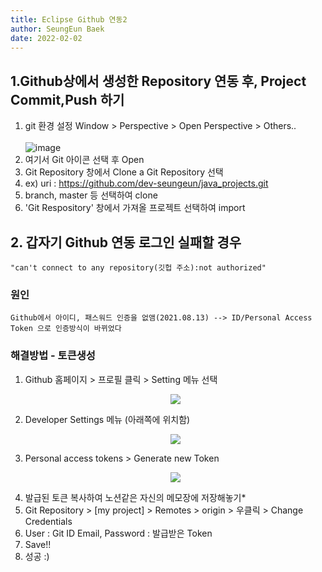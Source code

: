 ```yaml
---
title: Eclipse Github 연동2
author: SeungEun Baek
date: 2022-02-02
---
```


## 1.Github상에서 생성한 Repository 연동 후, Project Commit,Push 하기
1. git 환경 설정
    Window > Perspective > Open Perspective > Others..    <br><br>
   ![image](https://user-images.githubusercontent.com/80504390/152358573-0dbc6f50-56db-4258-8158-c09aff0758b2.png)
2. 여기서 Git 아이콘 선택 후 Open
3. Git Repository 창에서 Clone a Git Repository 선택
4. ex) uri : https://github.com/dev-seungeun/java_projects.git
5. branch, master 등 선택하여 clone
6. 'Git Respository' 창에서 가져올 프로젝트 선택하여 import

## 2. 갑자기 Github 연동 로그인 실패할 경우
    "can't connect to any repository(깃헙 주소):not authorized"

### 원인
```
Github에서 아이디, 패스워드 인증을 없앰(2021.08.13) --> ID/Personal Access Token 으로 인증방식이 바뀌었다
```

### 해결방법 - 토큰생성
 
1. Github 홈페이지 > 프로필 클릭 > Setting 메뉴 선택<br>
   <p align="center"><img src="https://user-images.githubusercontent.com/80504390/152360015-9a0a658f-eab8-4d1e-9393-1e56e5e3153e.png"></p>
2. Developer Settings 메뉴 (아래쪽에 위치함)<br>
   <p align="center"><img src="https://user-images.githubusercontent.com/80504390/152360123-52833259-9b76-471b-a391-497c10c90cc0.png"></p>
3. Personal access tokens > Generate new Token<br>   
   <p align="center"><img src="https://user-images.githubusercontent.com/80504390/152360230-5cb453fd-8598-4354-a669-5667118ff1d1.png"></p> 
4. 발급된 토큰 복사하여 노션같은 자신의 메모장에 저장해놓기*
5. Git Repository > [my project] > Remotes > origin > 우클릭 > Change Credentials
6. User : Git ID Email, Password : 발급받은 Token
7. Save!!
8. 성공 :)
 
